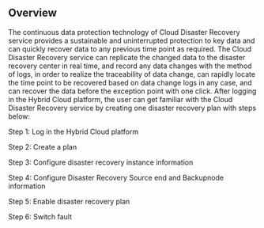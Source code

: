 ## Overview
The continuous data protection technology of Cloud Disaster Recovery service provides a sustainable and uninterrupted protection to key data and can quickly recover data to any previous time point as required. The Cloud Disaster Recovery service can replicate the changed data to the disaster recovery center in real time, and record any data changes with the method of logs, in order to realize the traceability of data change, can rapidly locate the time point to be recovered based on data change logs in any case, and can recover the data before the exception point with one click.
After logging in the Hybrid Cloud platform, the user can get familiar with the Cloud Disaster Recovery service by creating one disaster recovery plan with steps below:

Step 1: Log in the Hybrid Cloud platform

Step 2: Create a plan

Step 3: Configure disaster recovery instance information

Step 4: Configure Disaster Recovery Source end and Backupnode information

Step 5: Enable disaster recovery plan

Step 6: Switch fault



